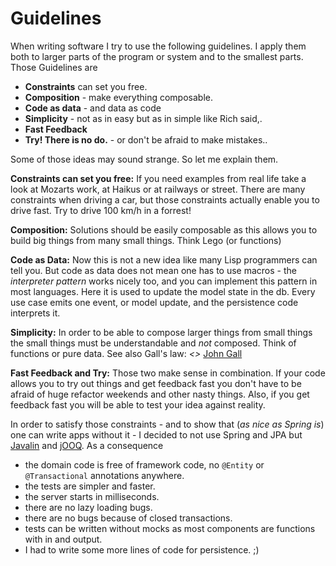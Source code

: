 # Guidelines 

When writing software I try to use the following guidelines. I apply them both to larger parts of the program or system and to the smallest parts. Those Guidelines are

- **Constraints** can set you free.
- **Composition** - make everything composable.
- **Code as data** -  and data as code
- **Simplicity** - not as in easy but as in simple like Rich said,.
- **Fast Feedback**
- **Try! There is no do.** - or don't be afraid to make mistakes..

Some of those ideas may sound strange. So let me explain them. 

**Constraints can set you free:** If you need examples from real life take a look at Mozarts work, at Haikus or at 
  railways or street. There are many constraints when driving a car, but those constraints actually enable you to drive 
  fast. Try to drive 100 km/h in a forrest!

**Composition:** Solutions should be easily composable as this allows you to build big things from many small things. 
  Think Lego (or functions)

**Code as Data:** Now this is not a new idea like many Lisp programmers can tell you. But code as data does not mean one
  has to use macros - the *interpreter pattern* works nicely too, and you can implement this pattern in most languages.
  Here it is used to update the model state in the db. Every use case emits one event, or model update, and the persistence
  code interprets it.

**Simplicity:** In order to be able to compose larger things from small things the small things must be understandable 
  and *not* composed. Think of functions or pure data. 
  See also Gall's law: 
  *<<A complex system that works is invariably found to have evolved from a simple system that worked. 
  A complex system designed from scratch never works and cannot be patched up to make it work. You have to start over with a working simple system.>>* [John Gall](https://en.wikipedia.org/wiki/John_Gall_(author)#Gall's_law)

**Fast Feedback and Try:** Those two make sense in combination. If your code allows you to try out things and get feedback fast you don't have to be afraid of huge refactor weekends and other nasty things. Also, if you get feedback fast you will be able to test your idea against reality.

In order to satisfy those constraints - and to show that (*as nice as Spring is*) one can write apps without it - I 
 decided to not use Spring and JPA but [Javalin](https://javalin.io) and [jOOQ](https://www.jooq.org). As a consequence
 
 * the domain code is free of framework code, no `@Entity` or `@Transactional` annotations anywhere.
 * the tests are simpler and faster.
 * the server starts in milliseconds.
 * there are no lazy loading bugs.
 * there are no bugs because of closed transactions.
 * tests can be written without mocks as most components are functions with in and output.
 * I had to write some more lines of code for persistence. ;)
 
